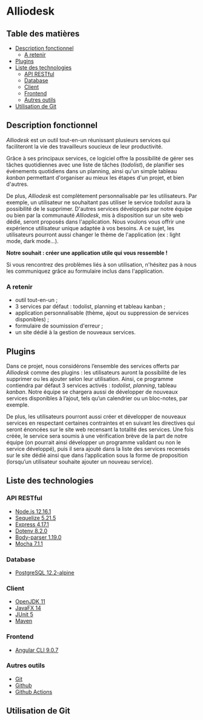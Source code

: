 # Alliodesk


## Table des matières

- [Description fonctionnel](#description-fonctionnel)
    - [A retenir](#a-retenir)
- [Plugins](#plugins)
- [Liste des technologies](#liste-des-technologies)
    - [API RESTful](#api-restful)
    - [Database](#database)
    - [Client](#client)
    - [Frontend](#frontend)
    - [Autres outils](#autres-outils)
- [Utilisation de Git](#utilisation-de-git)


## Description fonctionnel

*Alliodesk* est un outil tout-en-un réunissant plusieurs services qui faciliteront
la vie des travailleurs soucieux de leur productivité.

Grâce à ses principaux services, ce logiciel offre la possibilité de gérer ses
tâches quotidiennes avec une liste de tâches (*todolist*), de planifier ses événements
quotidiens dans un planning, ainsi qu'un simple tableau *kanban* permettant
d'organiser au mieux les étapes d'un projet, et bien d'autres.

De plus, *Alliodesk* est complètement personnalisable par les utilisateurs. 
Par exemple, un utilisateur ne souhaitant pas utiliser le service *todolist* aura 
la possibilité de le supprimer. 
D'autres services développés par notre équipe ou bien par la communauté *Alliodesk*, 
mis à disposition sur un site web dédié, seront proposés dans l'application. 
Nous voulons vous offrir une expérience utilisateur unique adaptée 
à vos besoins. 
A ce sujet, les utilisateurs pourront aussi changer le thème de l'application 
(ex : light mode, dark mode...).

**Notre souhait : créer une application utile qui vous ressemble !**

Si vous rencontrez des problèmes liés à son utilisation, n'hésitez pas à nous 
les communiquez grâce au formulaire inclus dans l'application.


### A retenir

- outil tout-en-un ;
- 3 services par défaut : todolist, planning et tableau kanban ;
- application personnalisable (thème, ajout ou suppression de services disponibles) ;
- formulaire de soumission d'erreur ;
- un site dédié à la gestion de nouveaux services.


## Plugins

Dans ce projet, nous considérons l’ensemble des services offerts par *Alliodesk* comme 
des plugins : les utilisateurs auront la possibilité de les supprimer ou les ajouter 
selon leur utilisation. Ainsi, ce programme contiendra par défaut 3 services activés : 
*todolist*, *planning*, tableau *kanban*. 
Notre équipe se chargera aussi de développer de nouveaux services disponibles à l’ajout, 
tels qu’un calendrier ou un bloc-notes, par exemple.

De plus, les utilisateurs pourront aussi créer et développer de nouveaux services en 
respectant certaines contraintes et en suivant les directives qui seront énoncées sur 
le site web recensant la totalité des services. 
Une fois créée, le service sera soumis à une vérification brève de la part de notre 
équipe (on pourrait ainsi développer un programme validant ou non le service développé), 
puis il sera ajouté dans la liste des services recensés sur le site dédié ainsi que 
dans l’application sous la forme de proposition (lorsqu’un utilisateur souhaite ajouter 
un nouveau service).


## Liste des technologies

### API RESTful

- [Node.js 12.16.1](https://nodejs.org/en/)
- [Sequelize 5.21.5](https://www.npmjs.com/package/sequelize/v/5.21.5)
- [Express 4.17.1](https://www.npmjs.com/package/express/v/4.17.1)
- [Dotenv 8.2.0](https://www.npmjs.com/package/dotenv/v/8.2.0)
- [Body-parser 1.19.0](https://www.npmjs.com/package/body-parser/v/1.19.0)
- [Mocha 7.1.1](https://www.npmjs.com/package/mocha/v/7.1.1)


### Database

- [PostgreSQL 12.2-alpine](https://hub.docker.com/_/postgres)


### Client

- [OpenJDK 11](https://adoptopenjdk.net/?variant=openjdk11&jvmVariant=hotspot)
- [JavaFX 14](https://openjfx.io/)
- [JUnit 5](https://junit.org/junit5/)
- [Maven](https://maven.apache.org/)


### Frontend

- [Angular CLI 9.0.7](https://www.npmjs.com/package/@angular/cli/v/9.0.7)


### Autres outils

- [Git](https://git-scm.com/)
- [Github](https://github.com/)
- [Github Actions](https://github.com/features/actions)


## Utilisation de Git
